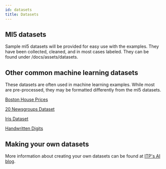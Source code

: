 ```yaml
---
id: datasets
title: Datasets
---
```


## Ml5 datasets

Sample ml5 datasets will be provided for easy use with the examples. They have been collected, cleaned, and in most cases labeled. They can be found under /docs/assets/datasets.

## Other common machine learning datasets

These datasets are often used in machine learning examples. While most are pre-processed, they may be formatted differently from the ml5 datasets.

[Boston House Prices](https://www.kaggle.com/vikrishnan/boston-house-prices)

[20 Newsgroups Dataset](https://www.kaggle.com/crawford/20-newsgroups)

[Iris Dataset](http://archive.ics.uci.edu/ml/datasets/Iris)

[Handwritten Digits](http://archive.ics.uci.edu/ml/datasets/Optical+Recognition+of+Handwritten+Digits)

## Making your own datasets

More information about creating your own datasets can be found at [ITP's AI blog](https://itp.nyu.edu/AI/creating-datasets/).


